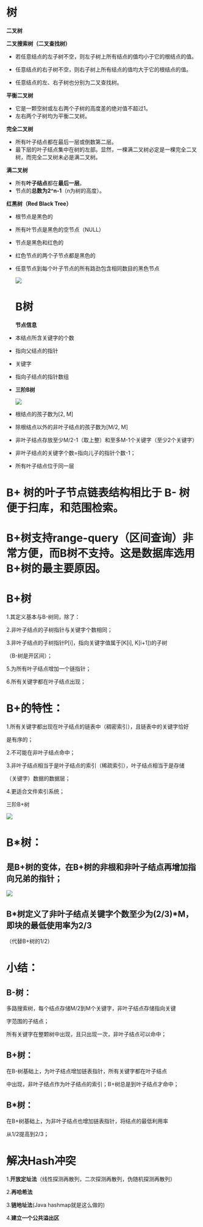 # 树

**二叉树**

**二叉搜索树（二叉查找树）**

- 若任意结点的左子树不空，则左子树上所有结点的值均小于它的根结点的值。

- 任意结点的右子树不空，则右子树上所有结点的值均大于它的根结点的值。

- 任意结点的左、右子树也分别为二叉查找树。

**平衡二叉树**

- 它是一颗空树或左右两个子树的高度差的绝对值不超过1。
- 左右两个子树均为平衡二叉树。

**完全二叉树**

- 所有叶子结点都在最后一层或倒数第二层。
- 最下层的叶子结点集中在树的左部。显然，一棵满二叉树必定是一棵完全二叉树，而完全二叉树未必是满二叉树。

**满二叉树**

- 所有**叶子结点**都在**最后一层**。
- 节点的**总数为2^n-1**（n为树的高度）。

**红黑树（Red Black Tree）**

- 根节点是黑色的

- 所有叶节点是黑色的空节点（NULL）

- 节点是黑色和红色的

- 红色节点的两个子节点都是黑色的

- 任意节点到每个叶子节点的所有路劲包含相同数目的黑色节点
  
  ![](C:\Users\祥仔\AppData\Roaming\marktext\images\2019-09-01-13-38-13-image.png)
  
  # B树
  
  **节点信息**

- 本结点所含关键字的个数

- 指向父结点的指针

- 关键字

- 指向子结点的指针数组

- **三阶B树**
  
  ![](C:\Users\祥仔\AppData\Roaming\marktext\images\2019-09-01-14-04-08-image.png)

- 根结点的孩子数为[2, M]

- 除根结点以外的非叶子结点的孩子数为[M/2, M]

- 非叶子结点存放至少M/2-1（取上整）和至多M-1个关键字（至少2个关键字）

- 非叶子结点的关键字个数=指向儿子的指针个数-1；

- 所有叶子结点位于同一层

# B+ 树的叶子节点链表结构相比于 B- 树便于扫库，和范围检索。

# B+树支持range-query（区间查询）非常方便，而B树不支持。这是数据库选用B+树的最主要原因。

# B+树

1.其定义基本与B-树同，除了：

2.非叶子结点的子树指针与关键字个数相同；

3.非叶子结点的子树指针P[i]，指向关键字值属于[K[i], K[i+1])的子树

（B-树是开区间）；

5.为所有叶子结点增加一个链指针；

6.所有关键字都在叶子结点出现；

# B+的特性：

1.所有关键字都出现在叶子结点的链表中（稠密索引），且链表中的关键字恰好

是有序的；

2.不可能在非叶子结点命中；

3.非叶子结点相当于是叶子结点的索引（稀疏索引），叶子结点相当于是存储

（关键字）数据的数据层；

4.更适合文件索引系统；

三阶B+树

![](C:\Users\祥仔\AppData\Roaming\marktext\images\2019-09-01-14-21-01-image.png)

# B*树：

## 是B+树的变体，在B+树的非根和非叶子结点再增加指向兄弟的指针；

![](C:\Users\祥仔\AppData\Roaming\marktext\images\2019-09-01-14-41-39-image.png)

## B*树定义了非叶子结点关键字个数至少为(2/3)*M，即块的最低使用率为2/3

（代替B+树的1/2）

# 小结：

## B-树：

多路搜索树，每个结点存储M/2到M个关键字，非叶子结点存储指向关键

字范围的子结点；

所有关键字在整颗树中出现，且只出现一次，非叶子结点可以命中；

## B+树：

在B-树基础上，为叶子结点增加链表指针，所有关键字都在叶子结点

中出现，非叶子结点作为叶子结点的索引；B+树总是到叶子结点才命中；

## B*树：

在B+树基础上，为非叶子结点也增加链表指针，将结点的最低利用率

从1/2提高到2/3；

# 解决Hash冲突

1.**开放定址法**（线性探测再散列，二次探测再散列，伪随机探测再散列）

2.**再哈希法**

3.**链地址法**(Java hashmap就是这么做的)

4.**建立一个公共溢出区**
